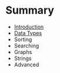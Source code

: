 # Summary

* [Introduction](README.md)
* [Data Types](chapter1.md)
* Sorting
* Searching
* Graphs
* Strings
* Advanced

